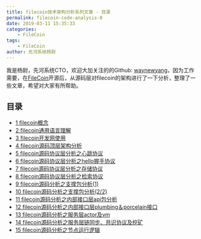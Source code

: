 ```yaml
---
title: filecoin技术架构分析系列文章 - 目录
permalink: filecoin-code-analysis-0
date: 2019-03-11 15:35:33
categories:
    - FileCoin
tags:
    - FileCoin
author: 先河系统杨尉
---
```


我是杨尉，先河系统CTO，欢迎大加关注的的Github: [waynewyang](https://github.com/waynewyang)，因为工作需要，在[FileCoin](https://github.com/filecoin-project)开源后，从源码层对filecoin的架构进行了一下分析，整理了一些文章，希望对大家有所帮助。

<!-- more -->

## 目录

- [1 filecoin概念](https://learnblockchain.cn//2019/02/18/filecoin-code-analysis-1)
- [2 filecoin通用语言理解](https://learnblockchain.cn//2019/02/20/filecoin-code-analysis-2)
- [3 filecoin开发网使用](https://learnblockchain.cn//2019/02/22/filecoin-code-analysis-3)
- [4 filecoin源码顶层架构分析](https://learnblockchain.cn//2019/02/28/filecoin-code-analysis-4)
- [5 filecoin源码协议层分析之心跳协议](https://learnblockchain.cn//2019/03/04/filecoin-code-analysis-5)
- [6 filecoin源码协议层分析之hello握手协议](https://learnblockchain.cn//2019/03/04/filecoin-code-analysis-6)
- [7 filecoin源码协议层分析之存储协议](https://learnblockchain.cn//2019/03/05/filecoin-code-analysis-7)
- [8 filecoin源码协议层分析之检索协议](https://learnblockchain.cn//2019/03/05/filecoin-code-analysis-8)
- [9 filecoin源码分析之支撑包分析(1)](https://learnblockchain.cn//2019/03/06/filecoin-code-analysis-9)
- [10 filecoin源码分析之支撑包分析(2/2)](https://learnblockchain.cn//2019/03/07/filecoin-code-analysis-10)
- [11 filecoin源码分析之内部接口层api包分析](https://learnblockchain.cn//2019/03/07/filecoin-code-analysis-11)
- [12 filecoin源码分析之内部接口层plumbing＆porcelain接口](https://learnblockchain.cn//2019/03/07/filecoin-code-analysis-12)
- [13 filecoin源码分析之服务层actor及vm](https://learnblockchain.cn//2019/03/08/filecoin-code-analysis-13)
- [14 filecoin源码分析之服务层链同步、共识协议及挖矿](https://learnblockchain.cn//2019/03/09/filecoin-code-analysis-14)
- [15 filecoin源码分析之节点运行逻辑](https://learnblockchain.cn//2019/03/10/filecoin-code-analysis-15)
